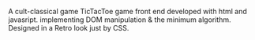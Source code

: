 A cult-classical game TicTacToe game front end developed with html and javasript. implementing DOM manipulation & the minimum algorithm.
Designed in a Retro look just by CSS.
